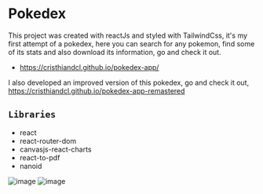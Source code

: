 # Pokedex

This project was created with reactJs and styled with TailwindCss, it's my first attempt of a pokedex, here you can search for any pokemon, find some of its stats and also download its information, go and check it out.

* https://cristhiandcl.github.io/pokedex-app/

I also developed an improved version of this pokedex, go and check it out, https://cristhiandcl.github.io/pokedex-app-remastered

## `Libraries`

* react
* react-router-dom
* canvasjs-react-charts
* react-to-pdf
* nanoid

![image](https://user-images.githubusercontent.com/83930705/203840718-a837a754-253f-4b9a-81a7-efb3ef707be9.png)
![image](https://user-images.githubusercontent.com/83930705/203840772-e1c0d65b-920d-4516-b46f-9d998f0b0661.png)
